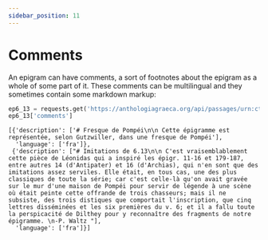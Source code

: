 ```yaml
---
sidebar_position: 11
---
```


# Comments

An epigram can have comments, a sort of footnotes about the epigram as a whole of some part of it. These comments can be multilingual and they sometimes contain some markdown markup:

```python
ep6_13 = requests.get('https://anthologiagraeca.org/api/passages/urn:cts:greekLit:tlg7000.tlg001.ag:6.13').json()
ep6_13['comments']
```
```
[{'description': ['# Fresque de Pompéi\n\n Cette épigramme est représentée, selon Gutzwiller, dans une fresque de Pompéi'],
  'language': ['fra']},
 {'description': ["# Imitations de 6.13\n\n C'est vraisemblablement cette pièce de Léonidas qui a inspiré les épigr. 11-16 et 179-187, entre autres 14 (d'Antipater) et 16 (d'Archias), qui n'en sont que des imitations assez serviles. Elle était, en tous cas, une des plus classiques de toute la série; car c'est celle-là qu'on avait gravée sur le mur d'une maison de Pompéi pour servir de légende à une scène où était peinte cette offrande de trois chasseurs; mais il ne subsiste, des trois distiques que comportait l'inscription, que cinq lettres disséminées et les six premières du v. 6; et il a fallu toute la perspicacité de Dilthey pour y reconnaître des fragments de notre épigramme. \n-P. Waltz "],
  'language': ['fra']}]
```
